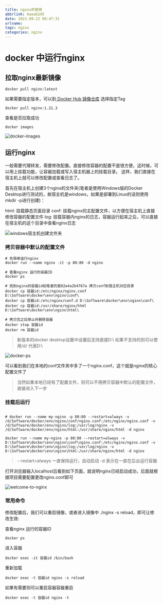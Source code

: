 ```yaml
---
title: nginx的使用
abbrlink: 6aeab245
date: 2021-09-22 09:47:31
urlname:
tags: nginx
categories: nginx
---
```


# docker 中运行nginx

## 拉取nginx最新镜像

```shell
docker pull nginx:latest
```

如果需要指定版本，可以到[ Docker Hub 镜像仓库](https://hub.docker.com/_/nginx?tab=tags&page=1&ordering=last_updated) 选择指定Tag

```shell
docker pull nginx:1.21.3
```

查看是否拉取成功

```shell
docker images
```

![docker-images](docker-images.png)

## 运行nginx

一般需要代理转发，需要修改配置。直接修改容器的配置不是很方便，这时候，可以用上挂载功能，让容器加载或写入宿主机器上的挂载目录。
这样，我们直接在宿主机上就可以修改配置或查看日志了。

首先在宿主机上创建3个nginx的文件夹(笔者是使用Windows版的Docker Desktop进行测试的，故宿主机是windows，如果是部署到Linux的话则使用mkdir -p进行创建)：

html: 挂载静态页面目录
conf: 挂载nginx的主配置文件，以方便在宿主机上直接修改容器的配置文件
log: 挂载容器内nginx的日志，容器运行起来之后，可以直接在宿主机的这个目录中查看nginx日志

![windows宿主机创建文件夹](windows宿主机创建文件夹.png)

### 拷贝容器中默认的配置文件

```shell
# 先简单运行nginx
docker run --name nginx -it -p 80:80 -d nginx

# 查看nginx 运行的容器ID
docker ps

# 找到nginx的容器id如笔者的是02e4a2b4767a 拷贝conf到宿主机对应目录 
docker cp 容器id:/etc/nginx/nginx.conf D:\Software\docker\env\nginx\conf\
docker cp 容器id:/etc/nginx/conf.d D:\Software\docker\env\nginx\conf\
docker cp 容器id:/usr/share/nginx/html D:\Software\docker\env\nginx\html\

# 拷贝完之后停止并删除容器
docker stop 容器id
docker rm 容器id
```
> 新版本的docker desktop设置中设置后支持直接D:\ 如果不支持的则可以使用/d/ 代表D:\

![docker-ps](docker-ps.png)

可以看到我们在本地的conf文件夹中多了一个nginx.conf，这个就是nginx的核心配置文件了

> 当然如果本地已经有了配置文件，则可以不用拷贝容器中默认的配置文件，直接进入下一步

### 挂载后运行
```shell

# docker run --name my-nginx -p 80:80 --restart=always -v /d/Software/docker/env/nginx/conf/nginx.conf:/etc/nginx/nginx.conf -v /d/Software/docker/env/nginx/log:/var/log/nginx -v /d/Software/docker/env/nginx/html:/usr/share/nginx/html -d nginx

docker run --name my-nginx -p 80:80 --restart=always -v D:\Software\docker\env\nginx\conf\nginx.conf:/etc/nginx/nginx.conf -v D:\Software\docker\env\nginx\log:/var/log/nginx -v D:\Software\docker\env\nginx\html:/usr/share/nginx/html -d nginx
```

> --restart=always 一直保持运行，自动启动 -d 表示在一直在后台运行容器

打开浏览器输入localhost后看到如下页面，就说明nginx已经启动成功，后面就根据项目需要配置更改nginx.conf即可

![welcome-to-nginx](welcome-to-nginx.png)

### 常用命令

修改配置后，我们可以重启镜像，或者进入镜像中 ./nginx -s reload，即可让修改生效:

查看nginx 运行的容器ID
```shell
docker ps
```

进入容器
```shell
docker exec -it 容器id /bin/bash
```

重新加载
```shell
docker exec -t 容器id nginx -s reload
```

如果有需要则可以重启容器容器重启
```shell
docker exec -t 容器id nginx -t
```